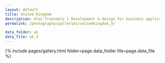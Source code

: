 ```yaml
---
layout: default
title: United Kingdom
description: Alex Truesdale | Development & design for business applications.. and photos on occasion.
permalink: /photography/galleries/unitedkingdom_3/

data_folder: uk
data_file: uk_3
---
```

{% include pages/gallery.html folder=page.data_folder file=page.data_file %}
